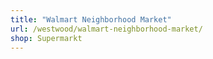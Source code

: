 ```yaml
---
title: "Walmart Neighborhood Market"
url: /westwood/walmart-neighborhood-market/
shop: Supermarkt
---
```

